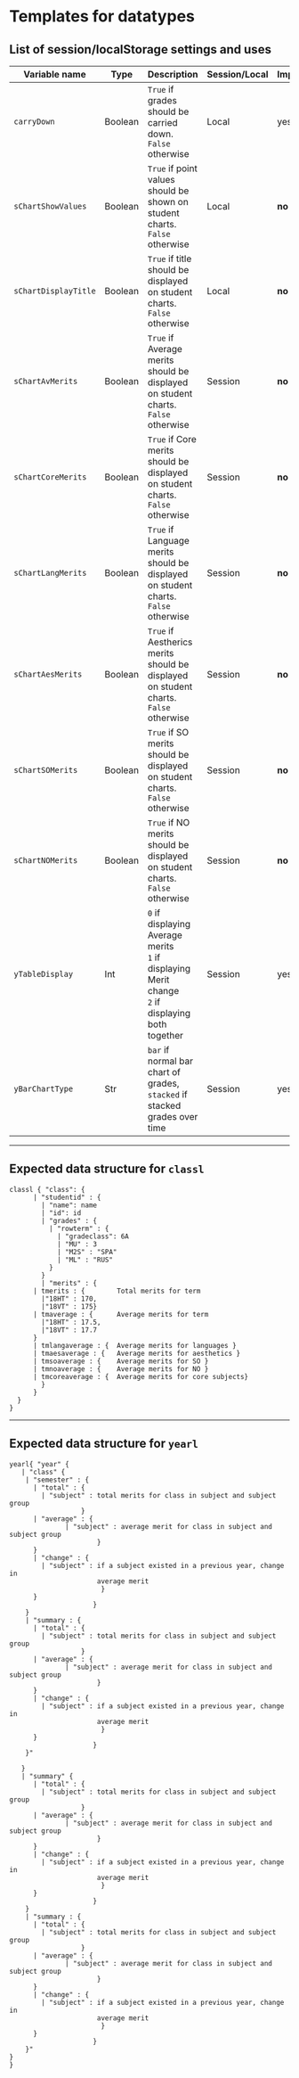 # Templates for datatypes

## List of session/localStorage settings and uses

| Variable name | Type| Description | Session/Local | Implemented |
|---- | ---- | ---- | ---- | ---- |
| `carryDown` | Boolean | `True` if grades should be carried down. `False` otherwise | Local | yes |
| `sChartShowValues` | Boolean | `True` if point values should be shown on student charts. `False` otherwise | Local | **no**|
| `sChartDisplayTitle`| Boolean | `True` if title should be displayed on student charts. `False` otherwise | Local | **no** |
| `sChartAvMerits` | Boolean | `True` if Average merits should be displayed on student charts. `False` otherwise | Session | **no**|
| `sChartCoreMerits` | Boolean | `True` if Core merits should be displayed on student charts. `False` otherwise | Session | **no** |
| `sChartLangMerits` | Boolean | `True` if Language merits should be displayed on student charts. `False` otherwise | Session | **no** |
| `sChartAesMerits` | Boolean | `True` if Aestherics merits should be displayed on student charts. `False` otherwise | Session | **no** |
| `sChartSOMerits` | Boolean | `True` if SO merits should be displayed on student charts. `False` otherwise | Session | **no** |
| `sChartNOMerits` | Boolean | `True` if NO merits should be displayed on student charts. `False` otherwise | Session | **no** |
| `yTableDisplay` | Int | `0`  if displaying Average merits<br>`1` if displaying Merit change<br>`2` if displaying both together | Session | yes |
| `yBarChartType` | Str | `bar` if normal bar chart of grades, `stacked` if stacked grades over time | Session | yes |
---
## Expected data structure for `classl`
~~~
classl { "class": {
      | "studentid" : {
        | "name": name
        | "id": id
        | "grades" : {
          | "rowterm" : {
            | "gradeclass": 6A
            | "MU" : 3
            | "M2S" : "SPA"
            | "ML" : "RUS"
          }
        }
        | "merits" : {
      | tmerits : {        Total merits for term
        |"18HT" : 170,
        |"18VT" : 175}
      | tmaverage : {      Average merits for term
        |"18HT" : 17.5,
        |"18VT" : 17.7
      }
      | tmlangaverage : {  Average merits for languages }
      | tmaesaverage : {   Average merits for aesthetics }
      | tmsoaverage : {    Average merits for SO }
      | tmnoaverage : {    Average merits for NO }
      | tmcoreaverage : {  Average merits for core subjects}
        }
      }
  }
}
~~~
---
## Expected data structure for `yearl`
~~~
yearl{ "year" {
   | "class" {
    | "semester" : {
      | "total" : {
        | "subject" : total merits for class in subject and subject group
                  }
      | "average" : {
              | "subject" : average merit for class in subject and subject group
                      }
      }
      | "change" : {
        | "subject" : if a subject existed in a previous year, change in
                      average merit
                       }
      }
                     }
    }
    | "summary : {
      | "total" : {
        | "subject" : total merits for class in subject and subject group
                  }
      | "average" : {
              | "subject" : average merit for class in subject and subject group
                      }
      }
      | "change" : {
        | "subject" : if a subject existed in a previous year, change in
                      average merit
                       }
      }
                     }
    }"

   }
   | "summary" {
      | "total" : {
        | "subject" : total merits for class in subject and subject group
                  }
      | "average" : {
              | "subject" : average merit for class in subject and subject group
                      }
      }
      | "change" : {
        | "subject" : if a subject existed in a previous year, change in
                      average merit
                       }
      }
                     }
    }
    | "summary : {
      | "total" : {
        | "subject" : total merits for class in subject and subject group
                  }
      | "average" : {
              | "subject" : average merit for class in subject and subject group
                      }
      }
      | "change" : {
        | "subject" : if a subject existed in a previous year, change in
                      average merit
                       }
      }
                     }
    }"
}
}
~~~